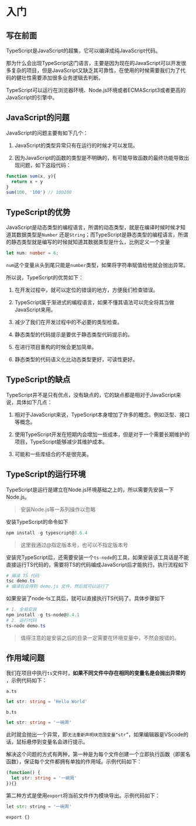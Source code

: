 # 入门

## 写在前面

TypeScript是JavaScript的超集，它可以编译成纯JavaScript代码。

那为什么会出现TypeScript这门语言，主要是因为现在的JavaScript可以开发很多复杂的项目，但是JavaScript又缺乏其可靠性，在使用的时候需要我们为了代码的健壮性需要添加很多业务逻辑去判断。

TypeScript可以运行在浏览器环境、Node.js环境或者ECMAScript3或者更高的JavaScript的引擎中。

## JavaScript的问题

JavaScript的问题主要有如下几个：

1. JavaScript的类型异常只有在运行的时候才可以发现。

2. 因为JavaScript的函数的类型是不明确的，有可能导致函数的最终功能导致出现问题，如下这段代码：

```JavaScript
function sum(x, y){
  return x + y
}
sum(100, '100') // 100100
```


## TypeScript的优势

JavaScript是动态类型的编程语言，所谓的动态类型，就是在编译时候时候才知道其数据类型是`Number` 还是`String`；而TypeScript是静态类型的编程语言，所谓的静态类型就是编写的时候就知道其数据类型是什么，比例定义一个变量

```TypeScript
let num: number = 6;
```


`num`这个变量从头到尾只能是`number`类型，如果将字符串赋值给他就会抛出异常。

所以说，TypeScript的优势如下：

1. 在开发过程中，就可以定位的错误的地方，方便我们检查错误。

2. TypeScript属于渐进式的编程语言，如果不懂其语法可以完全将其当做JavaScript来用。

3. 减少了我们在开发过程中的不必要的类型检查。

4. 静态类型的代码提示是要优于静态类型代码提示的。

5. 在进行项目重构的时候会更加简单。

6. 静态类型的代码语义化比动态类型更好，可读性更好。

## TypeScript的缺点

TypeScript并不是只有优点，没有缺点的，它的缺点都是相对于JavaScript来说，具体如下几点：

1. 相对于JavaScript来说，TypeScript本身增加了许多的概念。例如泛型、接口等概念。

2. 使用TypeScript开发在短期内会增加一些成本，但是对于一个需要长期维护的项目，TypeScript能够减少其维护成本。

3. 可能和一些库结合的不是很完美。

## TypeScript的运行环境

TypeScript是运行是建立在Node.js环境基础之上的，所以需要先安装一下Node.js。

> 安装Node.js等一系列操作以忽略


安装TypeScript的命令如下

```PowerShell
npm install -g typescript@3.6.4
```


> 这里我通过@指定版本号，也可以不指定版本号


安装完TypeScript后，还需要安装一个`ts-node`的工具，如果安装该工具话是不能直接运行TS代码的，需要将TS的代码编成JavaScript后才能执行。执行流程如下

```PowerShell
# 编译 TS 代码
tsc demo.ts 
# 编译后会得到 demo.js 文件，然后就可以运行了 
```


如果安装了node-ts工具后，就可以直接执行TS代码了。具体步骤如下

```PowerShell
# 1. 全局安装 
npm install -g ts-node@8.4.1
# 2. 运行代码
ts-node demo.ts
```


> 值得注意的是安装之后的目录一定需要在环境变量中，不然会报错的。


## 作用域问题

我们在项目中执行`ts`文件时，**如果不同文件中存在相同的变量名是会抛出异常的** ，示例代码如下：

`a.ts`

```TypeScript
let str: string = 'Hello World'

```


`b.ts`

```TypeScript
let str: string = '一碗周'

```


此时就会抛出一个异常，即`无法重新声明块范围变量“str”`，如果编辑器是VScode的话，鼠标悬停到变量名会进行提示。

解决这个问题的方式有两种，第一种是为每个文件创建一个立即执行函数（即匿名函数），保证每个文件都拥有单独的作用域。示例代码如下：

```TypeScript
(function() {
  let str: string = '一碗周'
}){}
```


第二种方式是使用`export`将当前文件作为模块导出。示例代码如下：

```python
let str: string = '一碗周'

export {}

```


